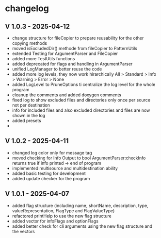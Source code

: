 # changelog

## V 1.0.3 - 2025-04-12
- change structure for fileCopier to prepare reusability for the other copying methods
- moved isExcludedDir() methode from fileCopier to PatternUtils
- extended Testing for ArgumentParser and FileCopier
- added more TestUtils functions
- added deprecated for flags and handling in ArgumentParser
- unified LogManager to better reuse the code
- added more log levels, they now work hirarchically All > Standard > Info > Warning > Error > None
- added LogLevel to PruneOptions ti centralize the log level for the whole program
- cleanup the comments and added doxygen comments
- fixed log to show excluded files and directories only once per source not per destination
- info for included files and also excluded directories and files are now shown in the log
- added presets
- 

## V 1.0.2 - 2025-04-11
- changed log color only for message tag
- moved checking for Info Output to bool ArgumentParser:checkInfo returns true if info printed -> end of program
- implemented multisource and multidestination ability
- added basic testing for development
- added update checker for the program

## V 1.0.1 - 2025-04-07
- added flag structure (including name, shortName, description, type, valueRepresentation, FlagType and FlagValueType)
- refactored printHelp to use the new flag structure
- added vector for infoFlags and optionFlags
- added better check for cli arguments using the new flag structure and the vectors
